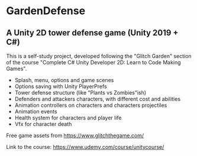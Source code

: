 # GardenDefense
## A Unity 2D tower defense game (Unity 2019 + C#)

This is a self-study project, developed following the "Glitch Garden" section of the course "Complete C# Unity Developer 2D: Learn to Code Making Games".

- Splash, menu, options and game scenes
- Options saving with Unity PlayerPrefs
- Tower defense structure (like "Plants vs Zombies"ish)
- Defenders and attackers characters, with different cost and abilities
- Animation controllers on characters and characters projectiles
- Animation events
- Health system for characters and player life
- Vfx for character death

Free game assets from https://www.glitchthegame.com/

Link to the course: https://www.udemy.com/course/unitycourse/
